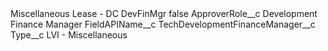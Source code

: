 <?xml version="1.0" encoding="UTF-8"?>
<CustomMetadata xmlns="http://soap.sforce.com/2006/04/metadata" xmlns:xsi="http://www.w3.org/2001/XMLSchema-instance" xmlns:xsd="http://www.w3.org/2001/XMLSchema">
    <label>Miscellaneous Lease - DC DevFinMgr</label>
    <protected>false</protected>
    <values>
        <field>ApproverRole__c</field>
        <value xsi:type="xsd:string">Development Finance Manager</value>
    </values>
    <values>
        <field>FieldAPIName__c</field>
        <value xsi:type="xsd:string">TechDevelopmentFinanceManager__c</value>
    </values>
    <values>
        <field>Type__c</field>
        <value xsi:type="xsd:string">LVI - Miscellaneous</value>
    </values>
</CustomMetadata>
